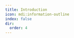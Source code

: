 ```yaml
---
title: Introduction
icon: mdi:information-outline
index: false
dir:
  order: 4
---
```


<Redirect to="startup" />
